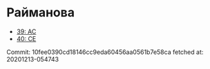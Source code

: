 # Райманова
- [39: AC](39.md)
- [40: CE](40.md)

Commit: 10fee0390cd18146cc9eda60456aa0561b7e58ca
 fetched at: 20201213-054743
